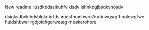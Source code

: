 New readme
ilusdkbdsalkuhfvlkisdv
lshnkbgjbsdkvhosdv


dsigksdbvkihdsblgknhrfds
øodsfhoøihwre7iurtiuwqsrgfhoølewgfwe
huidshbwer
rgdjoidhgorweæg
rnbøkerohore
